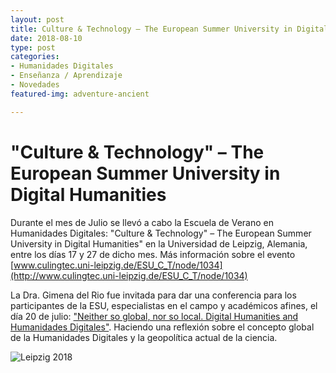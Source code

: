 ```yaml
---
layout: post
title: Culture & Technology – The European Summer University in Digital Humanities
date: 2018-08-10
type: post
categories:
- Humanidades Digitales
- Enseñanza / Aprendizaje
- Novedades
featured-img: adventure-ancient

---
```


# "Culture & Technology" – The European Summer University in Digital Humanities

Durante el mes de Julio se llevó a cabo la Escuela de Verano en Humanidades Digitales: "Culture & Technology" – The European Summer University in Digital Humanities" en la Universidad de Leipzig, Alemania, entre los días 17 y 27 de dicho mes. Más información sobre el evento [www.culingtec.uni-leipzig.de/ESU_C_T/node/1034](http://www.culingtec.uni-leipzig.de/ESU_C_T/node/1034)

La Dra. Gimena del Rio fue invitada para dar una conferencia para los participantes de la ESU, especialistas en el campo y académicos afines, el día 20 de julio: ["Neither so global, nor so local. Digital Humanities and Humanidades Digitales"](http://www.culingtec.uni-leipzig.de/ESU_C_T/node/1038). Haciendo una reflexión sobre el concepto global de la Humanidades Digitales y la geopolítica actual de la ciencia.

![Leipzig 2018](/assets/img/posts/leipzig-2018-Gimena.jpg)